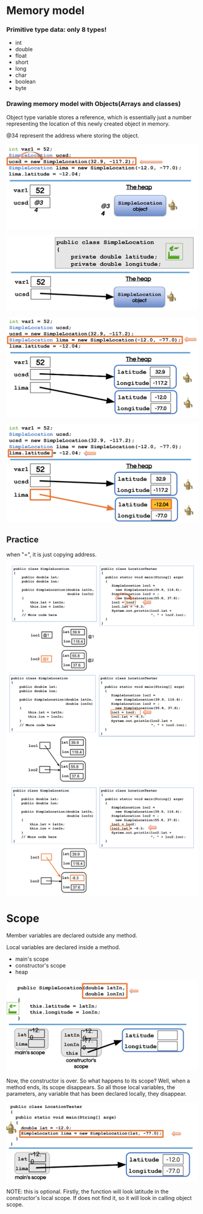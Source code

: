 # Memory model

### Primitive type data: only 8 types!
* int
* double
* float
* short
* long
* char
* boolean
* byte

### Drawing memory model with Objects(Arrays and classes)

Object type variable stores a reference, which is essentially just a number representing the location of this newly created object in memory. 

@34 represent the address where storing the object. 

![obj](images/refer1.png)


![obj2](images/refer2.png)

![obj3](images/refer3.png)

![obj3](images/refer4.png)

## Practice

when "=", it is just copying address.

![obj3](images/refer5.png)
![obj3](images/refer6.png)
![obj3](images/refer7.png)

# Scope 

Member variables are declared outside any method.

Local variables are declared inside a method.

* main's scope
* constructor's scope
* heap
  
![scope](images/scope1.png)

Now, the constructor is over. So what happens to its scope? Well, when a method ends, its scope disappears. So all those local variables, the parameters, any variable that has been declared locally, they disappear. 

![scope2](images/scope2.png)

NOTE: this is optional.
Firstly, the function will look latitude in the constructor's local scope. If does not find it, so it will look in calling object scope. 